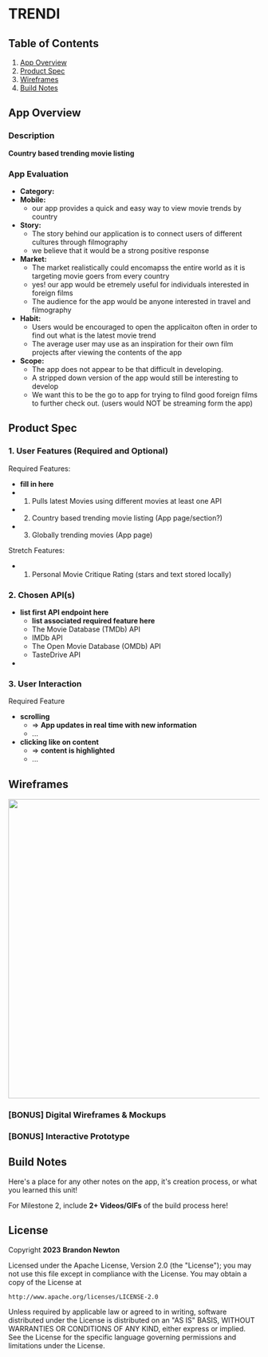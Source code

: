 # **TRENDI**

## Table of Contents

1. [App Overview](#App-Overview)
1. [Product Spec](#Product-Spec)
1. [Wireframes](#Wireframes)
1. [Build Notes](#Build-Notes)

## App Overview

### Description 

**Country based trending movie listing**

### App Evaluation

<!-- Evaluation of your app across the following attributes -->

- **Category:**
- **Mobile:**
    - our app provides a quick and easy way to view movie trends by country
- **Story:**
    - The story behind our application is to connect users of different cultures through filmography
    - we believe that it would be a strong positive response
- **Market:**
    - The market realistically could encomapss the entire world as it is targeting movie goers from every country
    - yes! our app would be etremely useful for individuals interested in foreign films
    - The audience for the app would be anyone interested in travel and filmography
- **Habit:**
    - Users would be encouraged to open the applicaiton often in order to find out what is the latest movie trend 
    - The average user may use as an inspiration for their own film projects after viewing the  contents of the app
- **Scope:**
    - The app does not appear to be that difficult in developing. 
    - A stripped down version of the app would still be interesting to develop
    - We want this to be the go to app for trying to filnd good foreign films to further check out. (users would NOT be streaming form the app)

## Product Spec

### 1. User Features (Required and Optional)

Required Features:

- **fill in here**
- 1. Pulls latest Movies using different movies at least one API
- 2. Country based trending movie listing (App page/section?)
- 3. Globally trending movies (App page)

Stretch Features:

- 1. Personal Movie Critique Rating (stars and text stored locally)

### 2. Chosen API(s)

- **list first API endpoint here**
  - **list associated required feature here**
  - The Movie Database (TMDb) API
  - IMDb API
  - The Open Movie Database (OMDb) API
  - TasteDrive API
- 

### 3. User Interaction

Required Feature

- **scrolling**
  - => **App updates in real time with new information**
  - ...
- **clicking like on content**
  - => **content is highlighted**
  - ...

## Wireframes

<!-- Add picture of your hand sketched wireframes in this section -->
<img src="YOUR_WIREFRAME_IMAGE_URL" width=600>

### [BONUS] Digital Wireframes & Mockups

### [BONUS] Interactive Prototype

## Build Notes

Here's a place for any other notes on the app, it's creation 
process, or what you learned this unit!  

For Milestone 2, include **2+ Videos/GIFs** of the build process here!

## License

Copyright **2023** **Brandon Newton**

Licensed under the Apache License, Version 2.0 (the "License");
you may not use this file except in compliance with the License.
You may obtain a copy of the License at

    http://www.apache.org/licenses/LICENSE-2.0

Unless required by applicable law or agreed to in writing, software
distributed under the License is distributed on an "AS IS" BASIS,
WITHOUT WARRANTIES OR CONDITIONS OF ANY KIND, either express or implied.
See the License for the specific language governing permissions and
limitations under the License.
